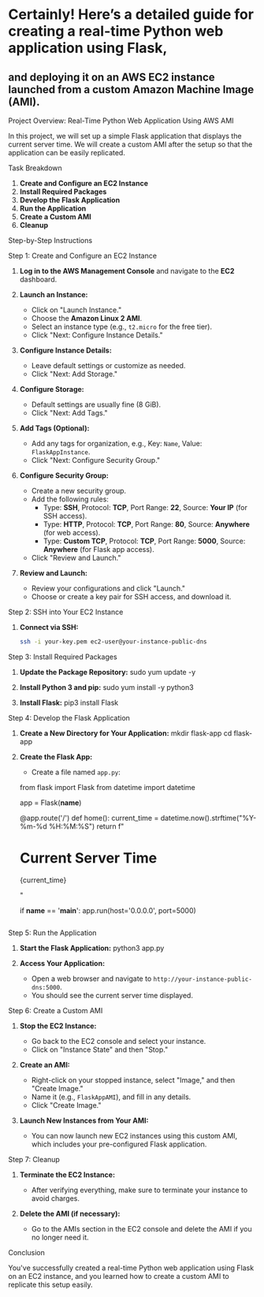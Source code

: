 # Certainly! Here’s a detailed guide for creating a real-time Python web application using Flask, 
## and deploying it on an AWS EC2 instance launched from a custom Amazon Machine Image (AMI).

Project Overview: Real-Time Python Web Application Using AWS AMI

In this project, we will set up a simple Flask application that displays the current server time.
We will create a custom AMI after the setup so that the application can be easily replicated.

Task Breakdown

1. **Create and Configure an EC2 Instance**
2. **Install Required Packages**
3. **Develop the Flask Application**
4. **Run the Application**
5. **Create a Custom AMI**
6. **Cleanup**

Step-by-Step Instructions

Step 1: Create and Configure an EC2 Instance

1. **Log in to the AWS Management Console** and navigate to the **EC2** dashboard.

2. **Launch an Instance:**
   - Click on "Launch Instance."
   - Choose the **Amazon Linux 2 AMI**.
   - Select an instance type (e.g., `t2.micro` for the free tier).
   - Click "Next: Configure Instance Details."

3. **Configure Instance Details:**
   - Leave default settings or customize as needed.
   - Click "Next: Add Storage."

4. **Configure Storage:**
   - Default settings are usually fine (8 GiB).
   - Click "Next: Add Tags."

5. **Add Tags (Optional):**
   - Add any tags for organization, e.g., Key: `Name`, Value: `FlaskAppInstance`.
   - Click "Next: Configure Security Group."

6. **Configure Security Group:**
   - Create a new security group.
   - Add the following rules:
     - Type: **SSH**, Protocol: **TCP**, Port Range: **22**, Source: **Your IP** (for SSH access).
     - Type: **HTTP**, Protocol: **TCP**, Port Range: **80**, Source: **Anywhere** (for web access).
     - Type: **Custom TCP**, Protocol: **TCP**, Port Range: **5000**, Source: **Anywhere** (for Flask app access).
   - Click "Review and Launch."

7. **Review and Launch:**
   - Review your configurations and click "Launch."
   - Choose or create a key pair for SSH access, and download it.

Step 2: SSH into Your EC2 Instance

1. **Connect via SSH:**
   ```bash
   ssh -i your-key.pem ec2-user@your-instance-public-dns
   ```

 Step 3: Install Required Packages

1. **Update the Package Repository:**
   sudo yum update -y
   

2. **Install Python 3 and pip:**
   sudo yum install -y python3


3. **Install Flask:**
pip3 install Flask

Step 4: Develop the Flask Application

1. **Create a New Directory for Your Application:**
   mkdir flask-app
   cd flask-app
   

2. **Create the Flask App:**
   - Create a file named `app.py`:
   
   from flask import Flask
   from datetime import datetime

   app = Flask(__name__)

   @app.route('/')
   def home():
       current_time = datetime.now().strftime("%Y-%m-%d %H:%M:%S")
       return f"<h1>Current Server Time</h1><p>{current_time}</p>"

   if __name__ == '__main__':
       app.run(host='0.0.0.0', port=5000)
   ```

Step 5: Run the Application

1. **Start the Flask Application:**
   python3 app.py
   

2. **Access Your Application:**
   - Open a web browser and navigate to `http://your-instance-public-dns:5000`.
   - You should see the current server time displayed.

Step 6: Create a Custom AMI

1. **Stop the EC2 Instance:**
   - Go back to the EC2 console and select your instance.
   - Click on "Instance State" and then "Stop."

2. **Create an AMI:**
   - Right-click on your stopped instance, select "Image," and then "Create Image."
   - Name it (e.g., `FlaskAppAMI`), and fill in any details.
   - Click "Create Image."

3. **Launch New Instances from Your AMI:**
   - You can now launch new EC2 instances using this custom AMI, which includes your pre-configured Flask application.

Step 7: Cleanup

1. **Terminate the EC2 Instance:**
   - After verifying everything, make sure to terminate your instance to avoid charges.

2. **Delete the AMI (if necessary):**
   - Go to the AMIs section in the EC2 console and delete the AMI if you no longer need it.

Conclusion

You've successfully created a real-time Python web application using Flask on an EC2 instance,
and you learned how to create a custom AMI to replicate this setup easily.
